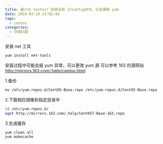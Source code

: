 ```yaml
---
title: 最小化 Centos7 安装没有 ifconfig命令，以及更新 yum
date: 2019-03-10 23:02:48
tags:
  - centos
categories:
  - 环境问题
---
```


安装 net 工具

```bash
yum install net-tools
```

安装过程中可能会报 yum 异常，可以更改 yum 源
可以参考 163 的源网站 <http://mirrors.163.com/.help/centos.html>

1.备份

```bash
mv /etc/yum.repos.d/CentOS-Base.repo /etc/yum.repos.d/CentOS-Base.repo.backup
```

2.下载相应镜像到指定目录中

```bash
cd /etc/yum.repos.d/
wget http://mirrors.163.com/.help/CentOS7-Base-163.repo
```

3.生成缓存

```bash
yum clean all
yum makecache
```
